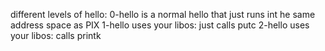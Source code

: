different levels of hello:
    0-hello is a normal hello that just runs int he same address space as PIX
    1-hello uses your libos: just calls putc
    2-hello uses your libos: calls printk
